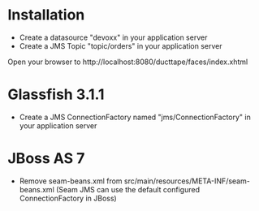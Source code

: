 Installation
==============
* Create a datasource "devoxx" in your application server
* Create a JMS Topic "topic/orders" in your application server

Open your browser to http://localhost:8080/ducttape/faces/index.xhtml

Glassfish 3.1.1
============
* Create a JMS ConnectionFactory named "jms/ConnectionFactory" in your application server

JBoss AS 7
============
* Remove seam-beans.xml from src/main/resources/META-INF/seam-beans.xml (Seam JMS can use the default configured ConnectionFactory in JBoss)

